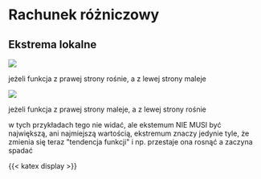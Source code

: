 # Rachunek różniczowy
## Ekstrema lokalne
![](/maksimum.png)

jeżeli funkcja z prawej strony rośnie, a z lewej strony maleje

![](/minimum.png)

jeżeli funkcja z prawej strony maleje, a z lewej strony rośnie

w tych przykładach tego nie widać, ale ekstemum NIE MUSI być największą, ani najmiejszą wartością, ekstremum znaczy jedynie tyle, że zmienia się teraz "tendencja funkcji" i np. przestaje ona rosnąć a zaczyna spadać

{{< katex display >}}